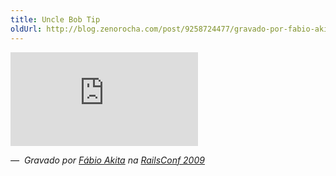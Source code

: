 ```yaml
---
title: Uncle Bob Tip
oldUrl: http://blog.zenorocha.com/post/9258724477/gravado-por-fabio-akita-na-railsconf-2009
---
```


<div class="video-wrap">
  <iframe src="http://player.vimeo.com/video/24496096?byline=0&amp;portrait=0&amp;color=dedede" frameborder="0" allowfullscreen="true">
  </iframe>
</div>

<p><em>—  Gravado por <a href="http://akitaonrails.com/" target="_blank">Fábio Akita</a> na <a href="http://en.oreilly.com/rails2009" target="_blank">RailsConf 2009</a></em></p>
